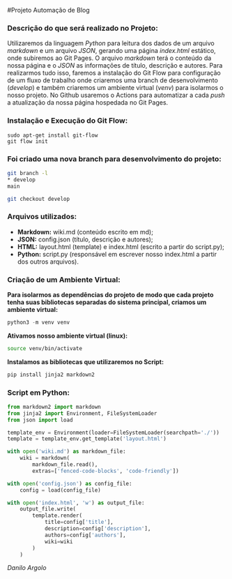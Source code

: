 #Projeto Automação de Blog
### Descrição do que será realizado no Projeto:
Utilizaremos da linguagem *Python* para leitura dos dados de um arquivo *markdown* e um arquivo *JSON*, gerando uma página *index.html* estático, onde subiremos ao Git Pages. 
O arquivo *markdown* terá o conteúdo da nossa página e o *JSON* as informações de título, descrição e autores. 
Para realizarmos tudo isso, faremos a instalação do Git Flow para configuração de um fluxo de trabalho onde criaremos uma branch de desenvolvimento (*develop*) e também criaremos um ambiente virtual (*venv*) para isolarmos o nosso projeto. 
No Github usaremos o Actions para automatizar a cada *push* a atualização da nossa página hospedada no Git Pages.

### Instalação e Execução do Git Flow:
```
sudo apt-get install git-flow
git flow init
```

### Foi criado uma nova branch para desenvolvimento do projeto:
```bash
git branch -l
* develop
main

git checkout develop
```

### Arquivos utilizados:
- **Markdown:** wiki.md (conteúdo escrito em md);
- **JSON:** config.json (título, descrição e autores);
- **HTML:** layout.html (template) e index.html (escrito a partir do script.py);
- **Python:** script.py (responsável em escrever nosso index.html a partir dos outros arquivos).

### Criação de um Ambiente Virtual:
**Para isolarmos as dependências do projeto de modo que cada projeto tenha suas bibliotecas separadas do sistema principal, criamos um ambiente virtual:**

```python
python3 -m venv venv
```

**Ativamos nosso ambiente virtual (linux):**
```bash
source venv/bin/activate
```

**Instalamos as bibliotecas que utilizaremos no Script:**
```python
pip install jinja2 markdown2
```

### Script em Python:
```python
from markdown2 import markdown 
from jinja2 import Environment, FileSystemLoader
from json import load

template_env = Environment(loader=FileSystemLoader(searchpath='./'))
template = template_env.get_template('layout.html')

with open('wiki.md') as markdown_file:
    wiki = markdown(
        markdown_file.read(),
        extras=['fenced-code-blocks', 'code-friendly'])

with open('config.json') as config_file:
    config = load(config_file)

with open('index.html', 'w') as output_file:
    output_file.write(
        template.render(
            title=config['title'],
            description=config['description'],
            authors=config['authors'],
            wiki=wiki
        )
    )
```

<author>*Danilo Argolo*</author>


